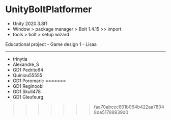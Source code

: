 # UnityBoltPlatformer
- Unity 2020.3.8f1
- Window > package manager > Bolt 1.4.15 >> import
- tools > bolt > setup wizard

Educational project - Game design 1 - Lisaa

---
- trinytia
- Alexandre_S
- GD1 Pedrito64
- Quiniou55555
- GD1 Poromaric
=======
- GD1 Reginoobi
- GD1 Skull478
- GD1 Gleufeurg
>>>>>>> faa70abcec891b064b422aa78048de51789939d0
